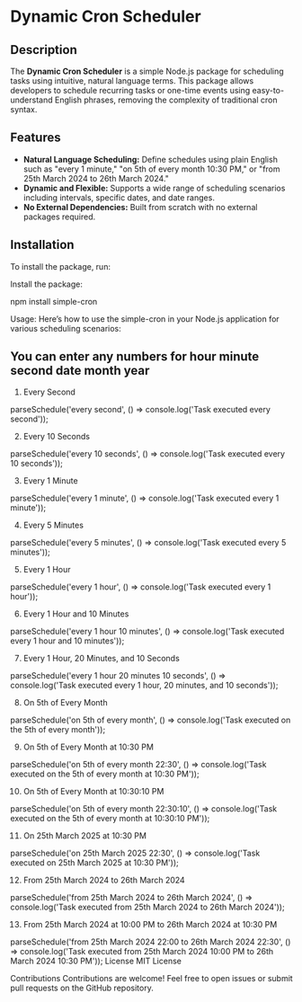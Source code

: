 # Dynamic Cron Scheduler

## Description

The **Dynamic Cron Scheduler** is a simple Node.js package for scheduling tasks using intuitive, natural language terms. This package allows developers to schedule recurring tasks or one-time events using easy-to-understand English phrases, removing the complexity of traditional cron syntax.

## Features

- **Natural Language Scheduling:** Define schedules using plain English such as "every 1 minute," "on 5th of every month 10:30 PM," or "from 25th March 2024 to 26th March 2024."
- **Dynamic and Flexible:** Supports a wide range of scheduling scenarios including intervals, specific dates, and date ranges.
- **No External Dependencies:** Built from scratch with no external packages required.

## Installation

To install the package, run:

Install the package: 

npm install simple-cron



Usage: 
Here’s how to use the simple-cron in your Node.js application for various scheduling scenarios:

## You can enter any numbers for hour minute second date month year 

1. Every Second

parseSchedule('every second', () => console.log('Task executed every second'));

2. Every 10 Seconds

parseSchedule('every 10 seconds', () => console.log('Task executed every 10 seconds'));

3. Every 1 Minute

parseSchedule('every 1 minute', () => console.log('Task executed every 1 minute'));

4. Every 5 Minutes

parseSchedule('every 5 minutes', () => console.log('Task executed every 5 minutes'));

5. Every 1 Hour

parseSchedule('every 1 hour', () => console.log('Task executed every 1 hour'));

6. Every 1 Hour and 10 Minutes

parseSchedule('every 1 hour 10 minutes', () => console.log('Task executed every 1 hour and 10 minutes'));

7. Every 1 Hour, 20 Minutes, and 10 Seconds

parseSchedule('every 1 hour 20 minutes 10 seconds', () => console.log('Task executed every 1 hour, 20 minutes, and 10 seconds'));

8. On 5th of Every Month

parseSchedule('on 5th of every month', () => console.log('Task executed on the 5th of every month'));

9. On 5th of Every Month at 10:30 PM

parseSchedule('on 5th of every month 22:30', () => console.log('Task executed on the 5th of every month at 10:30 PM'));

10. On 5th of Every Month at 10:30:10 PM

parseSchedule('on 5th of every month 22:30:10', () => console.log('Task executed on the 5th of every month at 10:30:10 PM'));

11. On 25th March 2025 at 10:30 PM

parseSchedule('on 25th March 2025 22:30', () => console.log('Task executed on 25th March 2025 at 10:30 PM'));

12. From 25th March 2024 to 26th March 2024

parseSchedule('from 25th March 2024 to 26th March 2024', () => console.log('Task executed from 25th March 2024 to 26th March 2024'));

13. From 25th March 2024 at 10:00 PM to 26th March 2024 at 10:30 PM

parseSchedule('from 25th March 2024 22:00 to 26th March 2024 22:30', () => console.log('Task executed from 25th March 2024 10:00 PM 
to 26th March 2024 10:30 PM'));
License
MIT License

Contributions
Contributions are welcome! Feel free to open issues or submit pull requests on the GitHub repository.

